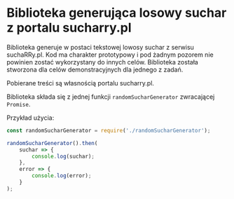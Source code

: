 # Biblioteka generująca losowy suchar z portalu sucharry.pl

Biblioteka generuje w postaci tekstowej lowosy suchar z serwisu suchaRRy.pl.
Kod ma charakter prototypowy i pod żadnym pozorem nie powinien zostać wykorzystany do innych celów. Biblioteka została 
stworzona dla celów demonstracyjnych dla jednego z zadań.

Pobierane treści są własnością portalu sucharry.pl.

Biblioteka składa się z jednej funkcji `randomSucharGenerator` zwracającej `Promise`.

Przykład użycia:
```js
const randomSucharGenerator = require('./randomSucharGenerator');

randomSucharGenerator().then(
    suchar => {
        console.log(suchar);
    },
    error => {
        console.log(error);
    }
);
```
